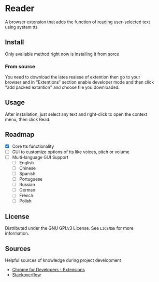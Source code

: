 # Reader
A browser extension that adds the function of reading user-selected text using system tts

## Install

Only avaliable method right now is installing it from sorce

### From source

You need to download the lates realese of extention then go to your browser
and in "Extentions" section enable developer mode and then click "add packed extantion" and choose file you downloaded.

## Usage

After installation, just select any text and right-click to open the context menu, then click Read.

## Roadmap

- [X] Core tts functionality
- [ ] GUI to customize options of tts like voices, pitch or volume
- [ ] Multi-language GUI Support
    - [ ] English
    - [ ] Chinese
    - [ ] Spanish
    - [ ] Portuguese
    - [ ] Russian
    - [ ] German
    - [ ] French
    - [ ] Polish

## License

Distributed under the GNU GPLv3 License. See `LICENSE` for more information.

## Sources

Helpful sources of knowledge during project development

* [Chrome for Developers - Extensions](http://developer.chrome.com/extensions/getstarted.html)
* [Stackoverflow](https://stackoverflow.com/questions/4725896/chrome-extension-how-to-create)